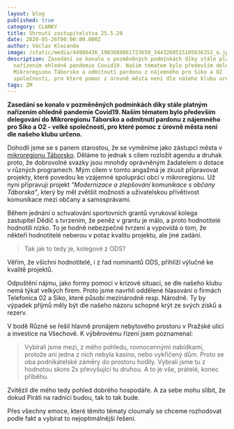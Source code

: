 ```yaml
---
layout: blog
published: true
category: CLANKY
title: Shrnutí zastupitelstva 25.5.20
date: 2020-05-26T00:00:00.000Z
author: Václav Klecanda
image: /static/media/44986436_1983689661723650_3443260515105636352_o.jpg
description: Zasedání se konalo v pozměněných podmínkách díky stále platným
  nařízením ohledně pandemie Covid19. Naším tématem bylo především delegování do
  Mikroregionu Táborsko a odmítnutí pardonu z nájemného pro Siko a O2 - velké
  společnosti, pro které pomoc z úrovně města není dle našeho klubu určeno.
tags: ZM
---
```

__Zasedání se konalo v pozměněných podmínkách díky stále platným nařízením ohledně pandemie Covid19. Naším tématem bylo především delegování do Mikroregionu Táborsko a odmítnutí pardonu z nájemného pro Siko a O2 - velké společnosti, pro které pomoc z úrovně města není dle našeho klubu určeno.__

Dohodli jsme se s panem starostou, že se vyměníme jako zástupci města v [mikroregionu Táborsko](https://www.mikroregiontaborsko.cz/). 
Děláme to jednak s cílem rozložit agendu a druhak proto, že dobrovolné svazky jsou mnohdy oprávněným žadatelem o dotace v různých programech. Mým cílem v tomto angažmá je zkusit připravovat projekty, které povedou ke vzájemné spolupráci obcí v mikroregionu.
Už nyní připravuji projekt _"Modernizace a zlepšování komunikace s občany Táborska"_, který by měl zvětšit možnosti a uživatelskou přívětivost komunikace mezi občany a samosprávami.

Během jednání o schvalování sportovních grantů vyrukoval kolega zastupitel Dědič s tvrzením, že peněz v grantu je málo, a proto hodnotitelé hodnotili nízko. 
To je hodně nebezpečné tvrzení a vypovídá o tom, že někteří hodnotitelé neberou v potaz kvalitu projektu, ale jiné zadání. 

> Tak jak to tedy je, kolegové z ODS?

Věřím, že všichni hodnotitelé, i z řad nominantů ODS, přihlíží výlučně ke kvalitě projektů.

Odpuštění nájmu, jako formy pomoci v krizové situaci, se dle našeho klubu nemá týkat velkých firem. Proto jsme navrhli oddělené hlasování o firmách Telefonica 02 a Siko, které působí mezinárodně resp. Národně. Ty by výpadek příjmů měly být dle našeho názoru schopné krýt ze svých zisků a rezerv.

V bodě Různé se řešil hlavně pronájem nebytového prostoru v Pražské ulici a investice na Všechově. K výběrovému řízení jsem poznamenal:

> Vybírali jsme mezi, z mého pohledu, rovnocennými nabídkami, protože ani jedna z nich nebyla kasino, nebo vykřičený dům. Proto se oba podnikatelské záměry do prostoru hodily. Vybrali jsme tu z hodnotou skoro 2x převyšující tu druhou. A to je vše, prátelé, konec příběhu.

Zvítězil dle mého tedy pohled dobrého hospodáře. A za sebe mohu slíbit, že dokud Piráti na radnici budou, tak to tak bude.

Přes všechny emoce, které těmito tématy cloumaly se chceme rozhodovat podle fakt a vybírat to nejoptimálnější řešení.

